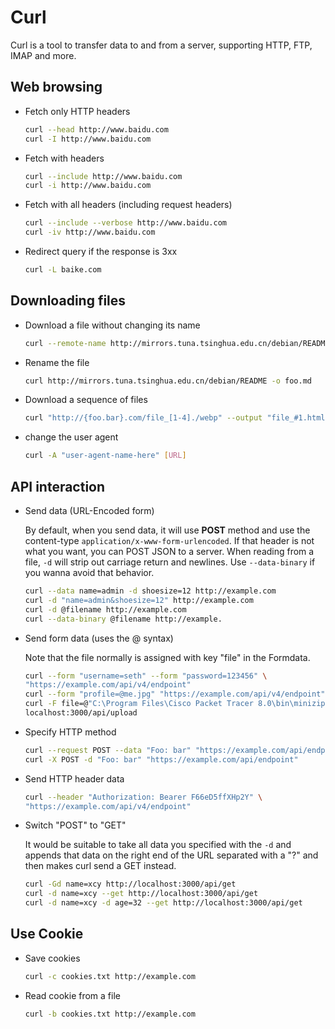 # Curl

Curl is a tool to transfer data to and from a server, supporting HTTP, FTP, IMAP and more.  

## Web browsing

* Fetch only HTTP headers

  ```bash
  curl --head http://www.baidu.com
  curl -I http://www.baidu.com
  ```

* Fetch with headers

  ```bash
  curl --include http://www.baidu.com
  curl -i http://www.baidu.com
  ```

* Fetch with all headers (including request headers)

  ```bash
  curl --include --verbose http://www.baidu.com
  curl -iv http://www.baidu.com
  ```

* Redirect query if the response is 3xx

  ```bash
  curl -L baike.com
  ```

## Downloading files

* Download a file without changing its name

  ```bash
  curl --remote-name http://mirrors.tuna.tsinghua.edu.cn/debian/README
  ```

* Rename the file

  ```bash
  curl http://mirrors.tuna.tsinghua.edu.cn/debian/README -o foo.md
  ```

* Download a sequence of files

  ```bash
  curl "http://{foo.bar}.com/file_[1-4]./webp" --output "file_#1.html"
  ```

* change the user agent

  ```bash
  curl -A "user-agent-name-here" [URL]
  ```

## API interaction

* Send data (URL-Encoded form)

  By default, when you send data, it will use **POST** method and use the content-type `application/x-www-form-urlencoded`. If that header is not what you want, you can POST JSON to a server. When reading from a file, `-d` will strip out carriage return and newlines. Use `--data-binary` if you wanna avoid that behavior. 

  ```bash
  curl --data name=admin -d shoesize=12 http://example.com
  curl -d "name=admin&shoesize=12" http://example.com
  curl -d @filename http://example.com
  curl --data-binary @filename http://example.
  ```

* Send form data (uses the @ syntax)

  Note that the file normally is assigned with key "file" in the Formdata. 

  ```bash
  curl --form "username=seth" --form "password=123456" \
  "https://example.com/api/v4/endpoint"
  curl --form "profile=@me.jpg" "https://example.com/api/v4/endpoint"
  curl -F file=@"C:\Program Files\Cisco Packet Tracer 8.0\bin\minizip.exe" \
  localhost:3000/api/upload
  ```

* Specify HTTP method

  ```bash
  curl --request POST --data "Foo: bar" "https://example.com/api/endpoint"
  curl -X POST -d "Foo: bar" "https://example.com/api/endpoint"
  ```

* Send HTTP header data

  ```bash
  curl --header "Authorization: Bearer F66eD5ffXHp2Y" \
  "https://example.com/api/v4/endpoint"
  ```

* Switch "POST" to "GET"

  It would be suitable to take all data you specified with the `-d` and appends that data on the right end of the URL separated with a "?" and then makes curl send a GET instead.  

  ```bash
  curl -Gd name=xcy http://localhost:3000/api/get
  curl -d name=xcy --get http://localhost:3000/api/get
  curl -d name=xcy -d age=32 --get http://localhost:3000/api/get
  ```

## Use Cookie

* Save cookies

  ```bash
  curl -c cookies.txt http://example.com
  ```

* Read cookie from a file

  ```bash
  curl -b cookies.txt http://example.com
  ```